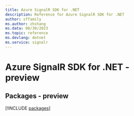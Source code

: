 ```yaml
---
title: Azure SignalR SDK for .NET
description: Reference for Azure SignalR SDK for .NET
author: sffamily
ms.author: zhshang
ms.data: 08/30/2023
ms.topic: reference
ms.devlang: dotnet
ms.service: signalr
---
```

# Azure SignalR SDK for .NET - preview
## Packages - preview
[!INCLUDE [packages](signalr-index.md)]